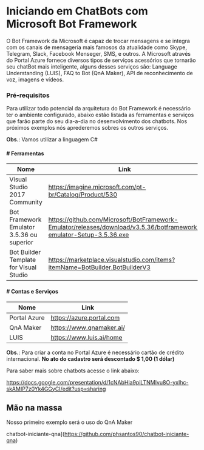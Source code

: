 # Iniciando em ChatBots com Microsoft Bot Framework


O Bot Framework da Microsoft é capaz de trocar mensagens e se integra com os canais de mensageria mais famosos da atualidade como Skype, Telegram, Slack, Facebook Menseger, SMS, e outros. A Microsoft através do Portal Azure fornece diversos tipos de serviços acessórios que tornarão seu chatBot mais inteligente, alguns desses serviços são: Language Understanding (LUIS), FAQ to Bot (QnA Maker), API de reconhecimento de voz, imagens e vídeos.

### Pré-requisitos
Para utilizar todo potencial da arquitetura do Bot Framework é necessário ter o ambiente configurado, abaixo estão listada as ferramentas e serviços que farão parte do seu dia-a-dia no desenvolvimento dos chatbots. Nos próximos exemplos nós aprederemos sobres os outros serviços.

**Obs.**: Vamos utilizar a linguagem C#

#### # Ferramentas 

| Nome | Link |
| ------ | ------ |
| Visual Studio 2017 Community | https://imagine.microsoft.com/pt-br/Catalog/Product/530 |
| Bot Framework Emulator 3.5.36 ou superior | https://github.com/Microsoft/BotFramework-Emulator/releases/download/v3.5.36/botframework-emulator-Setup-3.5.36.exe |
| Bot Builder Template for Visual Studio | https://marketplace.visualstudio.com/items?itemName=BotBuilder.BotBuilderV3 |

#### # Contas e Serviços

| Nome | Link |
| ------ | ------ |
| Portal Azure | https://azure.portal.com |
| QnA Maker | https://www.qnamaker.ai/ |
| LUIS | https://www.luis.ai/home |

**Obs.**: Para criar a conta no Portal Azure é necessário cartão de crédito internacional. **No ato do cadastro será descontado $ 1,00 (1 dólar)**

Para saber mais sobre chatbots acesse o link abaixo:

https://docs.google.com/presentation/d/1cNAbHla9piLTNMIvu8O-yxIhc-skAMIP7z0Yk4GGyCI/edit?usp=sharing


## Mão na massa

Nosso primeiro exemplo será o uso do QnA Maker

chatbot-iniciante-qna](https://github.com/phsantos90/chatbot-iniciante-qna)
